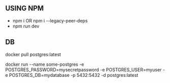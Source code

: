 ## USING NPM

- npm i OR npm i --legacy-peer-deps
- npm run dev

## DB

docker pull postgres:latest

docker run --name some-postgres -e POSTGRES_PASSWORD=mysecretpassword -e POSTGRES_USER=myuser -e POSTGRES_DB=mydatabase -p 5432:5432 -d postgres:latest
